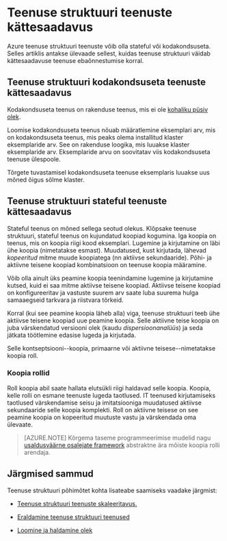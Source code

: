 <properties
   pageTitle="Teenuse struktuuri teenuste olemasolu | Microsoft Azure'i"
   description="Kirjeldab viga tuvastamise, Tõrkesiirde ja teenuste taastamine"
   services="service-fabric"
   documentationCenter=".net"
   authors="appi101"
   manager="timlt"
   editor=""/>

<tags
   ms.service="service-fabric"
   ms.devlang="dotnet"
   ms.topic="article"
   ms.tgt_pltfrm="NA"
   ms.workload="NA"
   ms.date="08/10/2016"
   ms.author="aprameyr"/>

# <a name="availability-of-service-fabric-services"></a>Teenuse struktuuri teenuste kättesaadavus
Azure teenuse struktuuri teenuste võib olla stateful või kodakondsuseta. Selles artiklis antakse ülevaade sellest, kuidas teenuse struktuuri väidab kättesaadavuse teenuse ebaõnnestumise korral.

## <a name="availability-of-service-fabric-stateless-services"></a>Teenuse struktuuri kodakondsuseta teenuste kättesaadavus
Kodakondsuseta teenus on rakenduse teenus, mis ei ole [kohaliku püsiv olek](service-fabric-concepts-state.md).

Loomise kodakondsuseta teenus nõuab määratlemine eksemplari arv, mis on kodakondsuseta teenus, mis peaks olema installitud klaster eksemplaride arv. See on rakenduse loogika, mis luuakse klaster eksemplaride arv. Eksemplaride arvu on soovitatav viis kodakondsuseta teenuse ülespoole.

Tõrgete tuvastamisel kodakondsuseta teenuse eksemplaris luuakse uus mõned õigus sõlme klaster.

## <a name="availability-of-service-fabric-stateful-services"></a>Teenuse struktuuri stateful teenuste kättesaadavus
Stateful teenus on mõned sellega seotud olekus. Klõpsake teenuse struktuuri, stateful teenus on kujundatud koopiad kogumina. Iga koopia on teenus, mis on koopia riigi kood eksemplari. Lugemine ja kirjutamine on läbi ühe koopia (nimetatakse esmast). Muudatused, kust kirjutada, lähevad *kopeeritud* mitme muude koopiatega (nn aktiivse sekundaaride). Põhi- ja aktiivne teisene koopiad kombinatsioon on teenuse koopia määramine.

Võib olla ainult üks peamine koopia teenindamine lugemine ja kirjutamine kutsed, kuid ei saa mitme aktiivse teisene koopiad. Aktiivse teisene koopiad on konfigureeritav ja vastuste suurem arv saate luba suurema hulga samaaegseid tarkvara ja riistvara tõrkeid.

Korral (kui see peamine koopia läheb alla) viga, teenuse struktuuri teeb ühe aktiivse teisene koopiad uue peamine koopia. Selle aktiivne teise koopia on juba värskendatud versiooni olek (kaudu *dispersioonanalüüs*) ja seda jätkata töötlemine edasise lugeda ja kirjutada.

Selle kontseptsiooni--koopia, primaarne või aktiivne teisese--nimetatakse koopia roll.

### <a name="replica-roles"></a>Koopia rollid
Roll koopia abil saate hallata elutsükli riigi haldavad selle koopia. Koopia, kelle rolli on esmane teenuste lugeda taotlused. IT teenused kirjutamiseks taotlused värskendamise seisu ja imitatsiooniga muudatused aktiivse sekundaaride selle koopia komplekti. Roll on aktiivne teisese on see peamine koopia on kopeeritud muutuste vastu ja värskendada oma ülevaate.

>[AZURE.NOTE] Kõrgema taseme programmeerimise mudelid nagu [usaldusväärne osalejate framework](service-fabric-reliable-actors-introduction.md) abstraktne ära mõiste koopia rolli arendaja.

## <a name="next-steps"></a>Järgmised sammud

Teenuse struktuuri põhimõtet kohta lisateabe saamiseks vaadake järgmist:

- [Teenuse struktuuri teenuste skaleeritavus.](service-fabric-concepts-scalability.md)

- [Eraldamine teenuse struktuuri teenused](service-fabric-concepts-partitioning.md)

- [Loomine ja haldamine olek](service-fabric-concepts-state.md)
